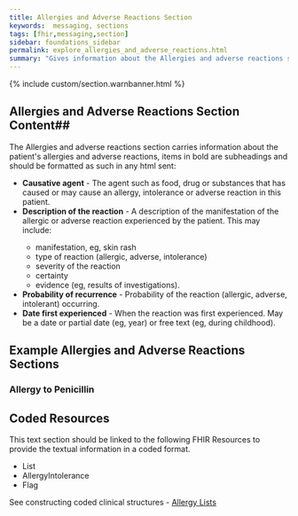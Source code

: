 ```yaml
---
title: Allergies and Adverse Reactions Section
keywords:  messaging, sections
tags: [fhir,messaging,section]
sidebar: foundations_sidebar
permalink: explore_allergies_and_adverse_reactions.html
summary: "Gives information about the Allergies and adverse reactions section"
---
```


{% include custom/section.warnbanner.html %}

## Allergies and Adverse Reactions Section Content##
The Allergies and adverse reactions section carries information about the patient's allergies and adverse reactions, items in bold are subheadings and should be formatted as such in any html sent:

<ul>
<li><b>Causative agent</b> - The agent such as food, drug or substances that has caused or may cause an allergy, intolerance or adverse reaction in this patient.</li>
<li><b>Description of the reaction</b> - A description of the manifestation of the allergic or adverse reaction experienced by the patient. This may include:</li>
<ul>
<li>manifestation, eg, skin rash</li>
<li>type of reaction (allergic, adverse, intolerance)</li>
<li>severity of the reaction</li>
<li>certainty</li>
<li>evidence (eg, results of investigations).</li>
</ul>
<li><b>Probability of recurrence</b> - Probability of the reaction (allergic, adverse, intolerant) occurring.</li>
<li><b>Date first experienced</b> - When the reaction was first experienced. May be a date or partial date (eg, year) or free text (eg, during childhood).</li>
</ul>


##  Example Allergies and Adverse Reactions Sections ##

### Allergy to Penicillin ###

<script src="https://gist.github.com/IOPS-DEV/c02f9626ad71d2230cd51ded6d031bb2.js"></script>

## Coded Resources ##

This text section should be linked to the following FHIR Resources to provide the textual information in a coded format.

- List
- AllergyIntolerance
- Flag
 
See constructing coded clinical structures - [Allergy Lists](build_allergy_lists.html)











